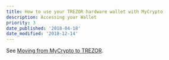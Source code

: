 ```yaml
---
title: How to use your TREZOR hardware wallet with MyCrypto
description: Accessing your Wallet
priority: 3
date_published: '2018-04-18'
date_modified: '2018-12-14'
---
```


See [Moving from MyCrypto to TREZOR](/how-to/migrating/moving-from-mycrypto-to-trezor).
